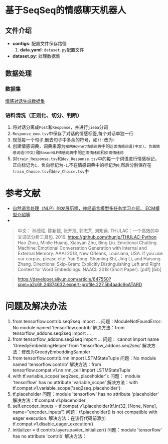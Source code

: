 # 基于SeqSeq的情感聊天机器人

## 文件介绍
- **configs**: 配置文件保存路径
  1. **data.yaml**: `dataset.py`配置文件
- **dataset.py**: 处理数据集
## 数据处理

### 数据集
[情感对话生成数据集](https://www.biendata.xyz/ccf_tcci2018/datasets/ecg/)

### 语料清洗（正则化、切分、判断）
1. 将对话分离成`Post`和`Response`，并进行`jieba`分词
2. `Response_emo.tsv`中保存了对话的情感标签,每个对话单独一行
3. 规范每一个句子,删去句子中多余的符号，如`!!!`改为`!`
4. 创建情感词典，词典来源为`知网Hownet情感词典`中的`正面情感词语(中文)`、`负面情感词语(中文)`和`BosonNLP情感词典`中的`正面情绪词`和`负面情绪词`
5. 对`train_Response.tsv`和`dev_Response.tsv`中的每一个词语进行情感标记，正向标记为`1`，负向标记为`-1`,不在情感词典中的标记为`0`,然后分别保存在 
   `train_Choice.tsv`和`dev_Choice.tsv`中


# 参考文献

- [自然语言处理（NLP）的发展历程，神经语言模型多任务学习介绍， ECM模型介绍等](https://blog.csdn.net/Tefuir_zjw/article/details/102526023?ops_request_misc=%257B%2522request%255Fid%2522%253A%2522165016778816781685310307%2522%252C%2522scm%2522%253A%252220140713.130102334..%2522%257D&request_id=165016778816781685310307&biz_id=0&utm_medium=distribute.pc_search_result.none-task-blog-2~all~sobaiduend~default-3-102526023.142^v9^pc_search_result_control_group,157^v4^control&utm_term=ECM%E6%83%85%E6%84%9F&spm=1018.2226.3001.4187)
- 

> 中文： 孙茂松, 陈新雄, 张开旭, 郭志芃, 刘知远. THULAC：一个高效的中文词法分析工具包. 2016.
> https://github.com/thunlp/THULAC-Python
> Hao Zhou, Minlie Huang, Xiaoyan Zhu, Bing Liu. Emotional Chatting Machine: Emotional Conversation Generation with Internal and External Memory. AAAI 2018, New Orleans, Louisiana, USA.
> If you use our corpus, please cite: Yan Song, Shuming Shi, Jing Li, and Haisong Zhang. Directional Skip-Gram: Explicitly Distinguishing Left and Right Context for Word Embeddings. NAACL 2018 (Short Paper). [pdf] [bib]

>https://developer.aliyun.com/article/647550?spm=a2c6h.24874632.expert-profile.227.5b4aadc9oATARD

# 问题及解决办法
1. from tensorflow.contrib.seq2seq import ...
   问题：ModuleNotFoundError: No module named ‘tensorflow.contrib’
   解决方法：from tensorflow_addons.seq2seq import ...
2. from tensorflow_addons.seq2seq import ...
   问题： cannot import name 'GreedyEmbeddingHelper' from 'tensorflow_addons.seq2seq'
   解决方法：修改为GreedyEmbeddingSampler
3. from tensorflow.contrib.rnn import LSTMStateTuple
   问题：No module named 'tensorflow.contrib'
   解决方法：from tensorflow.compat.v1.nn.rnn_cell import LSTMStateTuple
4. with tf.variable_scope('seq2seq_placeholder'):
   问题： module 'tensorflow' has no attribute 'variable_scope'
   解决方法：with tf.compat.v1.variable_scope('seq2seq_placeholder'):
5. tf.placeholder
   问题：module 'tensorflow' has no attribute 'placeholder'
   解决方法：tf.compat.v1.placeholder
6. self.encoder_inputs = tf.compat.v1.placeholder(tf.int32, [None, None], name="encoder_inputs")
   问题：tf.placeholder() is not compatible with eager execution.
   解决方法：在该行代码前添加 tf.compat.v1.disable_eager_execution()
7. initializer = tf.contrib.layers.xavier_initializer()
   问题：module 'tensorflow' has no attribute 'contrib'
   解决方法：
